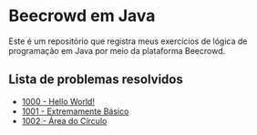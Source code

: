 # Beecrowd em Java
Este é um repositório que registra meus exercícios de lógica de programação em Java por meio da plataforma Beecrowd.
## Lista de problemas resolvidos

 - [1000 - Hello World!](https://github.com/louisechacon/beecrowd-em-java/tree/main/beecrowd/1000)
 - [1001 - Extremamente Básico](https://github.com/louisechacon/beecrowd-em-java/tree/main/beecrowd/1001)
 - [1002 - Área do Círculo](https://github.com/louisechacon/beecrowd-em-java/tree/main/beecrowd/1002)
